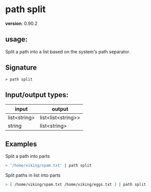 # path split

**version**: 0.90.2

## **usage**:

Split a path into a list based on the system's path separator.

## Signature

`> path split `

## Input/output types:

| input          | output                 |
| -------------- | ---------------------- |
| list\<string\> | list\<list\<string\>\> |
| string         | list\<string\>         |

## Examples

Split a path into parts

```bash
> '/home/viking/spam.txt' | path split
```

Split paths in list into parts

```bash
> [ /home/viking/spam.txt /home/viking/eggs.txt ] | path split
```
